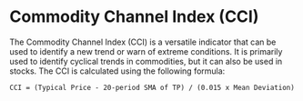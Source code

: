 # Commodity Channel Index (CCI)
The Commodity Channel Index (CCI) is a versatile indicator that can be used to identify a new trend or warn of extreme conditions. It is primarily used to identify cyclical trends in commodities, but it can also be used in stocks. The CCI is calculated using the following formula:

```
CCI = (Typical Price - 20-period SMA of TP) / (0.015 x Mean Deviation)
```